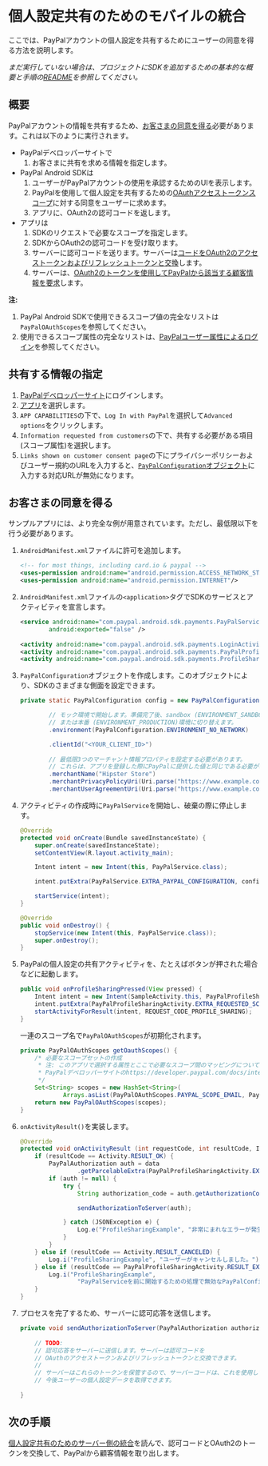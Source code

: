 個人設定共有のためのモバイルの統合
==================================

ここでは、PayPalアカウントの個人設定を共有するためにユーザーの同意を得る方法を説明します。

_まだ実行していない場合は、プロジェクトにSDKを追加するための基本的な概要と手順の[README](README.md)を参照してください。_


概要
--------

PayPalアカウントの情報を共有するため、[お客さまの同意を得る](#obtain-customer-consent)必要があります。これは以下のように実行されます。

* PayPalデベロッパーサイトで
    1. お客さまに共有を求める情報を指定します。
* PayPal Android SDKは
    1. ユーザーがPayPalアカウントの使用を承認するためのUIを表示します。
    2. PayPalを使用して個人設定を共有するための[OAuthアクセストークンスコープ](http://tools.ietf.org/html/rfc6749#page-23)に対する同意をユーザーに求めます。
    3. アプリに、OAuth2の認可コードを返します。
* アプリは
    1. SDKのリクエストで必要なスコープを指定します。
    2. SDKからOAuth2の認可コードを受け取ります。
    3. サーバーに認可コードを送ります。サーバーは[コードをOAuth2のアクセストークンおよびリフレッシュトークンと交換](profile_sharing_server.md#obtain-oauth2-tokens)します。
    4. サーバーは、[OAuth2のトークンを使用してPayPalから該当する顧客情報を要求](profile_sharing_server.md)します。

**注:**  
1. PayPal Android SDKで使用できるスコープ値の完全なリストは`PayPalOAuthScopes`を参照してください。  
2. 使用できるスコープ属性の完全なリストは、[PayPalユーザー属性によるログイン](https://developer.paypal.com/docs/integration/direct/identity/attributes/)を参照してください。


共有する情報の指定
---------------------------------------

1. [PayPalデベロッパーサイト](https://developer.paypal.com)にログインします。
2. [アプリ](https://developer.paypal.com/webapps/developer/applications/myapps)を選択します。
3. `APP CAPABILITIES`の下で、`Log In with PayPal`を選択して`Advanced options`をクリックします。
4. `Information requested from customers`の下で、共有する必要がある項目(スコープ属性)を選択します。
5. `Links shown on customer consent page`の下にプライバシーポリシーおよびユーザー規約のURLを入力すると、[`PayPalConfiguration`オブジェクト](#obtain-customer-consent)に入力する対応URLが無効になります。


お客さまの同意を得る
-----------------------

サンプルアプリには、より完全な例が用意されています。ただし、最低限以下を行う必要があります。

1. `AndroidManifest.xml`ファイルに許可を追加します。
    ```xml   
    <!-- for most things, including card.io & paypal -->
    <uses-permission android:name="android.permission.ACCESS_NETWORK_STATE"/>
    <uses-permission android:name="android.permission.INTERNET"/>
    ```
    
1. `AndroidManifest.xml`ファイルの`<application>`タグでSDKのサービスとアクティビティを宣言します。
    ```xml
    <service android:name="com.paypal.android.sdk.payments.PayPalService"
            android:exported="false" />
        
    <activity android:name="com.paypal.android.sdk.payments.LoginActivity" />
    <activity android:name="com.paypal.android.sdk.payments.PayPalProfileSharingActivity" />
    <activity android:name="com.paypal.android.sdk.payments.ProfileSharingConsentActivity" />
    ```

1. `PayPalConfiguration`オブジェクトを作成します。このオブジェクトにより、SDKのさまざまな側面を設定できます。

	```java
	private static PayPalConfiguration config = new PayPalConfiguration()

			// モック環境で開始します。準備完了後、sandbox (ENVIRONMENT_SANDBOX)
			// または本番 (ENVIRONMENT_PRODUCTION)環境に切り替えます。
            .environment(PayPalConfiguration.ENVIRONMENT_NO_NETWORK)

            .clientId("<YOUR_CLIENT_ID>")
            
            // 最低限3つのマーチャント情報プロパティを設定する必要があります。
    		// これらは、アプリを登録した際にPayPalに提供した値と同じである必要があります。
            .merchantName("Hipster Store")
            .merchantPrivacyPolicyUri(Uri.parse("https://www.example.com/privacy"))
            .merchantUserAgreementUri(Uri.parse("https://www.example.com/legal"));
	```

2. アクティビティの作成時に`PayPalService`を開始し、破棄の際に停止します。

    ```java
    @Override
    protected void onCreate(Bundle savedInstanceState) {
        super.onCreate(savedInstanceState);
        setContentView(R.layout.activity_main);

        Intent intent = new Intent(this, PayPalService.class);

        intent.putExtra(PayPalService.EXTRA_PAYPAL_CONFIGURATION, config);

        startService(intent);
    }

    @Override
    public void onDestroy() {
        stopService(new Intent(this, PayPalService.class));
        super.onDestroy();
    }
    ```

3. PayPalの個人設定の共有アクティビティを、たとえばボタンが押された場合などに起動します。

    ```java
    public void onProfileSharingPressed(View pressed) {
        Intent intent = new Intent(SampleActivity.this, PayPalProfileSharingActivity.class);
        intent.putExtra(PayPalProfileSharingActivity.EXTRA_REQUESTED_SCOPES, getOauthScopes());
        startActivityForResult(intent, REQUEST_CODE_PROFILE_SHARING);
    }
    ```
    
    一連のスコープ名で`PayPalOAuthScopes`が初期化されます。
    
    ```java
    private PayPalOAuthScopes getOauthScopes() {
        /* 必要なスコープセットの作成
         * 注: このアプリで選択する属性とここで必要なスコープ間のマッピングについては、
         * PayPalデベロッパーサイトのhttps://developer.paypal.com/docs/integration/direct/identity/attributes/を参照してください。
         */
        Set<String> scopes = new HashSet<String>(
                Arrays.asList(PayPalOAuthScopes.PAYPAL_SCOPE_EMAIL, PayPalOAuthScopes.PAYPAL_SCOPE_ADDRESS) );
        return new PayPalOAuthScopes(scopes);
    }
    ```

4. `onActivityResult()`を実装します。

    ```java
    @Override
    protected void onActivityResult (int requestCode, int resultCode, Intent data) {
        if (resultCode == Activity.RESULT_OK) {
            PayPalAuthorization auth = data
                    .getParcelableExtra(PayPalProfileSharingActivity.EXTRA_RESULT_AUTHORIZATION);
            if (auth != null) {
                try {
                    String authorization_code = auth.getAuthorizationCode();

                    sendAuthorizationToServer(auth);

                } catch (JSONException e) {
                    Log.e("ProfileSharingExample", "非常にまれなエラーが発生しました: ", e);
                }
            }
        } else if (resultCode == Activity.RESULT_CANCELED) {
            Log.i("ProfileSharingExample", "ユーザーがキャンセルしました。");
        } else if (resultCode == PayPalProfileSharingActivity.RESULT_EXTRAS_INVALID) {
            Log.i("ProfileSharingExample",
                    "PayPalServiceを前に開始するための処理で無効なPayPalConfigurationが含まれていた可能性があります。ドキュメントを参照してください。");
        }
    }
    ```

5. プロセスを完了するため、サーバーに認可応答を送信します。

    ```java
    private void sendAuthorizationToServer(PayPalAuthorization authorization) {
        
        // TODO:
        // 認可応答をサーバーに送信します。サーバーは認可コードを
        // OAuthのアクセストークンおよびリフレッシュトークンと交換できます。
        //
        // サーバーはこれらのトークンを保管するので、サーバーコードは、これを使用して、
        // 今後ユーザーの個人設定データを取得できます。
        
    }
    ```


次の手順
----------
[個人設定共有のためのサーバー側の統合](profile_sharing_server.md)を読んで、認可コードとOAuth2のトークンを交換して、PayPalから顧客情報を取り出します。

